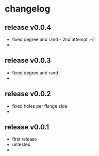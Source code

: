 
# changelog


## release v0.0.4

- fixed degree and rand - 2nd attempt :-/
- 


## release v0.0.3

- fixed degree and rand 
- 


## release v0.0.2 

- fixed holes per flange side
- 


## release v0.0.1 

- first release
- untested 
- 

 
